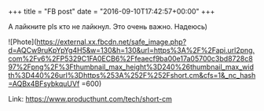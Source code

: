 +++
title = "FB post"
date = "2016-09-10T17:42:57+00:00"
+++

А лайкните pls кто не лайкнул. Это очень важно. Надеюсь)

![Phote](https://external.xx.fbcdn.net/safe_image.php?d=AQCw9ruKpYpYg4H5&w=130&h=130&url=https%3A%2F%2Fapi.url2png.com%2Fv6%2FP5329C1FA0ECB6%2Ffeaecf9ba00e17a05700c3bd8728c897%2Fpng%2F%3Fthumbnail_max_height%3D240%26thumbnail_max_width%3D440%26url%3Dhttps%253A%252F%252Fshort.cm&cfs=1&_nc_hash=AQBx4BFsybkquUVf =600)


Link: https://www.producthunt.com/tech/short-cm
